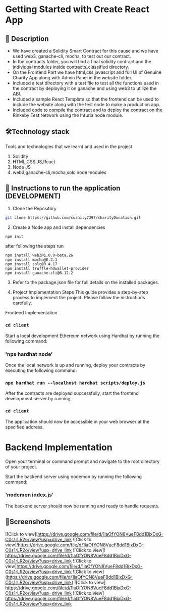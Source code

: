# Getting Started with Create React App

## 📃 Description

* We have created a Solidity Smart Contract for this cause and we have used web3, ganache-cli, mocha, to test out our contract.
* In the contracts folder, you will find a final solidity contract and the individual modules inside contracts_classified directory.
* On the Frontend Part we have html,css,javascript and full UI of Genuine Charity App along with Admin Panel in the website folder.
* Included a test directory with a test file to test all the functions used in the contract by deploying it on ganache and using web3 to utilize the ABI.
* Included a sample React Template so that the frontend can be used to include the website along with the test code to make a production app.
* Included code to compile the contract and to deploy the contract on the Rinkeby Test Network using the Infuria node module.

## 🛠Technology stack
Tools and technologies that we learnt and used in the project.
1. Solidity
2. HTML,CSS,JS,React
3. Node JS
4. web3,ganache-cli,mocha,solc node modules

## 🚀 Instructions to run the application (DEVELOPMENT)

1. Clone the Repository
```bash
git clone https://github.com/sushily7397/charityDonation.git
```
2. Create a Node app and install dependencies
```bash
npm init
```

after following the steps run 
```
npm install web3@1.0.0-beta.26
npm install mocha@8.2.1
npm install solc@0.4.17
npm install truffle-hdwallet-provider
npm install ganache-cli@6.12.2
```
3. Refer to the package.json file for full details on the installed packages.


4. Project Implementation Steps
This guide provides a step-by-step process to implement the project. Please follow the instructions carefully.

Frontend Implementation
### `cd client`

Start a local development Ethereum network using Hardhat by running the following command:
### 'npx hardhat node'

Once the local network is up and running, deploy your contracts by executing the following command:
### `npx hardhat run --localhost hardhat scripts/deploy.js`


After the contracts are deployed successfully, start the frontend development server by running:
### `cd client`

The application should now be accessible in your web browser at the specified address.

# Backend Implementation
Open your terminal or command prompt and navigate to the root directory of your project.

Start the backend server using nodemon by running the following command:
### 'nodemon index.js'
The backend server should now be running and ready to handle requests.


## 🎨Screenshots
 ![Click to view]!https://drive.google.com/file/d/1laOfYON8VueF8dd1BjxDxG-C0s1rLR2o/view?usp=drive_link
 ![Click to view]!https://drive.google.com/file/d/1laOfYON8VueF8dd1BjxDxG-C0s1rLR2o/view?usp=drive_link
 ![Click to view]! https://drive.google.com/file/d/1laOfYON8VueF8dd1BjxDxG-C0s1rLR2o/view?usp=drive_link
 ![Click to view]https://drive.google.com/file/d/1laOfYON8VueF8dd1BjxDxG-C0s1rLR2o/view?usp=drive_link
 ![Click to view] (https://drive.google.com/file/d/1laOfYON8VueF8dd1BjxDxG-C0s1rLR2o/view?usp=drive_link)
 ![Click to view] https://drive.google.com/file/d/1laOfYON8VueF8dd1BjxDxG-C0s1rLR2o/view?usp=drive_link
 ![Click to view] https://drive.google.com/file/d/1laOfYON8VueF8dd1BjxDxG-C0s1rLR2o/view?usp=drive_link
